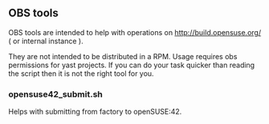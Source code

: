 ## OBS tools

OBS tools are intended to help with operations
on <http://build.opensuse.org/> ( or internal instance ).

They are not intended to be distributed in a RPM.
Usage requires obs permissions for yast projects.
If you can do your task quicker than reading the script
then it is not the right tool for you.

### opensuse42_submit.sh
Helps with submitting from factory to openSUSE:42.
